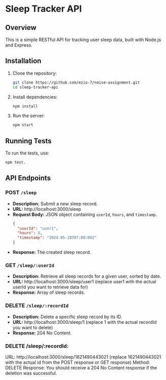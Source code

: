 # Sleep Tracker API

## Overview
This is a simple RESTful API for tracking user sleep data, built with Node.js and Express.

## Installation

1. Clone the repository:
    ```sh
    git clone https://github.com/ezio-7/noise-assignment.git
    cd sleep-tracker-api
    ```

2. Install dependencies:
    ```sh
    npm install
    ```

3. Run the server:
    ```sh
    npm start
    ```

## Running Tests
To run the tests, use:
```sh
npm test.
```

## API Endpoints

### POST `/sleep`
- **Description:** Submit a new sleep record.
- **URL:** http://localhost:3000/sleep
- **Request Body:** JSON object containing `userId`, `hours`, and `timestamp`.
    ```json
    {
      "userId": "user1",
      "hours": 8,
      "timestamp": "2024-05-18T07:00:00Z"
    }
    ```
- **Response:** The created sleep record.



### GET `/sleep/:userId`
- **Description:** Retrieve all sleep records for a given user, sorted by date.
- **URL:** http://localhost:3000/sleep/user1 (replace user1 with the actual userId you want to retrieve data for)
- **Response:** Array of sleep records.

### DELETE `/sleep/:recordId`
- **Description:** Delete a specific sleep record by its ID.
- **URL:** http://localhost:3000/sleep/1 (replace 1 with the actual recordId you want to delete)
- **Response:** 204 No Content.

### DELETE /sleep/:recordId:
URL: http://localhost:3000/sleep/1621490443021 (replace 1621490443021 with the actual id from the POST response or GET response)
Method: DELETE
Response: You should receive a 204 No Content response if the deletion was successful.

